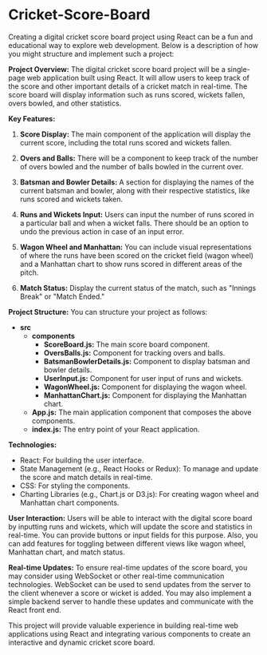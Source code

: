 # Cricket-Score-Board

Creating a digital cricket score board project using React can be a fun and educational way to explore web development. Below is a description of how you might structure and implement such a project:

**Project Overview:**
The digital cricket score board project will be a single-page web application built using React. It will allow users to keep track of the score and other important details of a cricket match in real-time. The score board will display information such as runs scored, wickets fallen, overs bowled, and other statistics.

**Key Features:**
1. **Score Display:** The main component of the application will display the current score, including the total runs scored and wickets fallen.

2. **Overs and Balls:** There will be a component to keep track of the number of overs bowled and the number of balls bowled in the current over.

3. **Batsman and Bowler Details:** A section for displaying the names of the current batsman and bowler, along with their respective statistics, like runs scored and wickets taken.

4. **Runs and Wickets Input:** Users can input the number of runs scored in a particular ball and when a wicket falls. There should be an option to undo the previous action in case of an input error.

5. **Wagon Wheel and Manhattan:** You can include visual representations of where the runs have been scored on the cricket field (wagon wheel) and a Manhattan chart to show runs scored in different areas of the pitch.

6. **Match Status:** Display the current status of the match, such as "Innings Break" or "Match Ended."

**Project Structure:**
You can structure your project as follows:

- **src**
  - **components**
    - **ScoreBoard.js:** The main score board component.
    - **OversBalls.js:** Component for tracking overs and balls.
    - **BatsmanBowlerDetails.js:** Component to display batsman and bowler details.
    - **UserInput.js:** Component for user input of runs and wickets.
    - **WagonWheel.js:** Component for displaying the wagon wheel.
    - **ManhattanChart.js:** Component for displaying the Manhattan chart.
  - **App.js:** The main application component that composes the above components.
  - **index.js:** The entry point of your React application.

**Technologies:**
- React: For building the user interface.
- State Management (e.g., React Hooks or Redux): To manage and update the score and match details in real-time.
- CSS: For styling the components.
- Charting Libraries (e.g., Chart.js or D3.js): For creating wagon wheel and Manhattan chart components.

**User Interaction:**
Users will be able to interact with the digital score board by inputting runs and wickets, which will update the score and statistics in real-time. You can provide buttons or input fields for this purpose. Also, you can add features for toggling between different views like wagon wheel, Manhattan chart, and match status.

**Real-time Updates:**
To ensure real-time updates of the score board, you may consider using WebSocket or other real-time communication technologies. WebSocket can be used to send updates from the server to the client whenever a score or wicket is added. You may also implement a simple backend server to handle these updates and communicate with the React front end.

This project will provide valuable experience in building real-time web applications using React and integrating various components to create an interactive and dynamic cricket score board.
